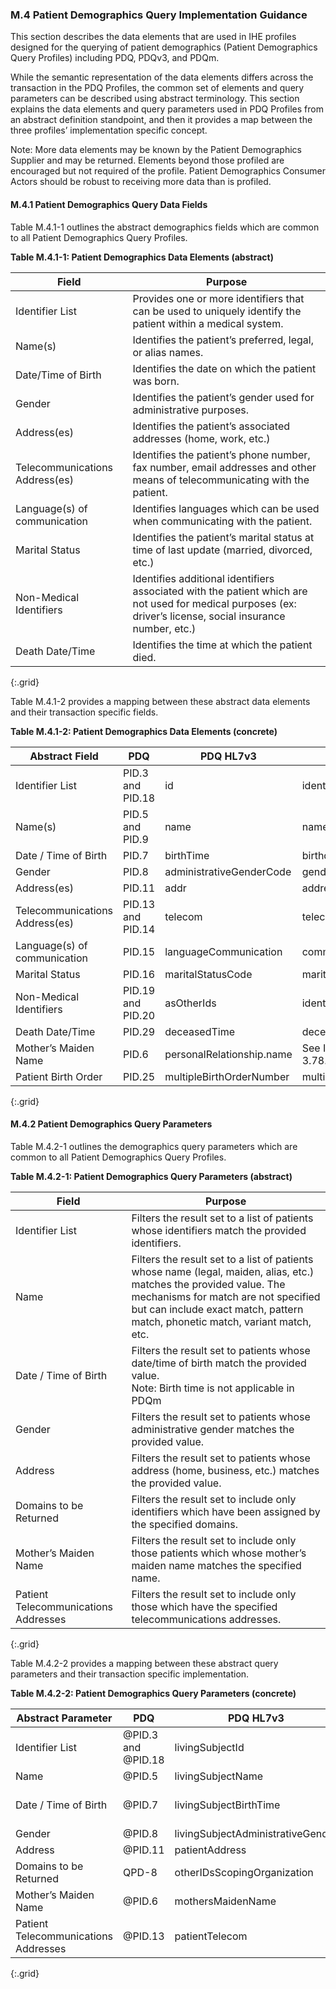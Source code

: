 ### M.4 Patient Demographics Query Implementation Guidance

This section describes the data elements that are used in IHE profiles designed for the querying of patient demographics (Patient Demographics Query Profiles) including PDQ, PDQv3, and PDQm.

While the semantic representation of the data elements differs across the transaction in the PDQ Profiles, the common set of elements and query parameters can be described using abstract terminology. This section explains the data elements and query parameters used in PDQ Profiles from an abstract definition standpoint, and then it provides a map between the three profiles’ implementation specific concept.

Note: More data elements may be known by the Patient Demographics Supplier and may be returned. Elements beyond those profiled are encouraged but not required of the profile. Patient Demographics Consumer Actors should be robust to receiving more data than is profiled.

#### M.4.1 Patient Demographics Query Data Fields
Table M.4.1-1 outlines the abstract demographics fields which are common to all Patient Demographics Query Profiles.

__Table M.4.1-1: Patient Demographics Data Elements (abstract)__

Field|Purpose
---|---
Identifier List|Provides one or more identifiers that can be used to uniquely identify the patient within a medical system.
Name(s)|Identifies the patient’s preferred, legal, or alias names.
Date/Time of Birth|Identifies the date on which the patient was born.
Gender|Identifies the patient’s gender used for administrative purposes.
Address(es)|Identifies the patient’s associated addresses (home, work, etc.)
Telecommunications Address(es)|Identifies the patient’s phone number, fax number, email addresses and other means of telecommunicating with the patient.
Language(s) of communication|Identifies languages which can be used when communicating with the patient.
Marital Status|Identifies the patient’s marital status at time of last update (married, divorced, etc.)
Non-Medical Identifiers|Identifies additional identifiers associated with the patient which are not used for medical purposes (ex: driver’s license, social insurance number, etc.)
Death Date/Time|Identifies the time at which the patient died.
{:.grid}

Table M.4.1-2 provides a mapping between these abstract data elements and their transaction specific fields.

__Table M.4.1-2: Patient Demographics Data Elements (concrete)__

Abstract Field|PDQ|PDQ HL7v3|PDQm
---|---|---|---
Identifier List|PID.3 and PID.18|id|identifier
Name(s)|PID.5 and PID.9|name|name
Date / Time of Birth|PID.7|birthTime|birthdate
Gender|PID.8|administrativeGenderCode|gender
Address(es)|PID.11|addr|address
Telecommunications Address(es)|PID.13 and PID.14|telecom|telecom
Language(s) of communication|PID.15|languageCommunication|communication.language
Marital Status|PID.16|maritalStatusCode|maritalStatus
Non-Medical Identifiers|PID.19 and PID.20|asOtherIds|identifier
Death Date/Time|PID.29|deceasedTime|deceasedDateTime
Mother’s Maiden Name|PID.6|personalRelationship.name|See ITI TF-2c: 3.78.4.2.2.2
Patient Birth Order|PID.25|multipleBirthOrderNumber|multipleBirthInteger
{:.grid}

#### M.4.2 Patient Demographics Query Parameters
Table M.4.2-1 outlines the demographics query parameters which are common to all Patient Demographics Query Profiles.

__Table M.4.2-1: Patient Demographics Query Parameters (abstract)__

Field|Purpose
---|---
Identifier List|Filters the result set to a list of patients whose identifiers match the provided identifiers.
Name|Filters the result set to a list of patients whose name (legal, maiden, alias, etc.) matches the provided value. The mechanisms for match are not specified but can include exact match, pattern match, phonetic match, variant match, etc.
Date / Time of Birth|Filters the result set to patients whose date/time of birth match the provided value. <br />Note: Birth time is not applicable in PDQm
Gender|Filters the result set to patients whose administrative gender matches the provided value.
Address|Filters the result set to patients whose address (home, business, etc.) matches the provided value.
Domains to be Returned|Filters the result set to include only identifiers which have been assigned by the specified domains.
Mother’s Maiden Name|Filters the result set to include only those patients which whose mother’s maiden name matches the specified name.
Patient Telecommunications Addresses|Filters the result set to include only those which have the specified telecommunications addresses.
{:.grid}

Table M.4.2-2 provides a mapping between these abstract query parameters and their transaction specific implementation.

__Table M.4.2-2: Patient Demographics Query Parameters (concrete)__

Abstract Parameter|PDQ|PDQ HL7v3|PDQm
---|---|---|---
Identifier List|@PID.3 and @PID.18|livingSubjectId|identifier
Name|@PID.5|livingSubjectName|given and family
Date / Time of Birth|@PID.7|livingSubjectBirthTime|birthdate <br />Note: Birth time is not applicable in PDQm
Gender|@PID.8|livingSubjectAdministrativeGender|gender
Address|@PID.11|patientAddress|address
Domains to be Returned|QPD-8|otherIDsScopingOrganization|See ITI TF-2c: 3.78.4.1.2.4
Mother’s Maiden Name|@PID.6|mothersMaidenName|mothersMaidenName
Patient Telecommunications Addresses|@PID.13|patientTelecom|telecom
{:.grid}